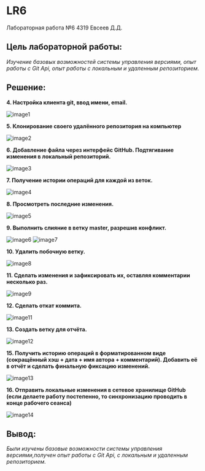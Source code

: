 # LR6
Лабораторная работа №6
4319 Евсеев Д.Д.
## **Цель лабораторной работы:**
*Изучение базовых возможностей системы управления версиями, опыт работы с Git Api, опыт работы с локальным и удаленным репозиторием.*

## **Решение:**

**4. Настройка клиента git, ввод имени, email.**

![image1](https://github.com/user-attachments/assets/762aee39-03c2-4f46-a17f-5ca6189b4536)

**5. Клонирование своего удалённого репозитория на компьютер**

![image2](https://github.com/user-attachments/assets/690be21f-25f3-4327-b370-d9b28a6f0fb8)

**6. Добавление файла через интерфейс GitHub. Подтягивание изменения в локальный репозиторий.**

![image3](https://github.com/user-attachments/assets/0b634cc6-238a-4141-ae51-8f3284cd1b20)

**7. Получение истории операций для каждой из веток.**

![image4](https://github.com/user-attachments/assets/93de6af6-ee41-4b41-9cc8-1abbf790a6a8)

**8. Просмотреть последние изменения.**

![image5](https://github.com/user-attachments/assets/3fadb3aa-1e26-4b41-8f33-6753efca040d)

**9. Выполнить слияние в ветку master, разрешив конфликт.**

![image6](https://github.com/user-attachments/assets/c054b11b-6ac6-4271-8356-321e9d18b91c)
![image7](https://github.com/user-attachments/assets/2905ff17-d2d6-4e5e-8516-01bfeeae7a3d)

**10. Удалить побочную ветку.**

![image8](https://github.com/user-attachments/assets/7601a6bc-a1cb-4a79-afa1-d3d1465a1a84)

**11. Сделать изменения и зафиксировать их, оставляя комментарии несколько раз.**

![image9](https://github.com/user-attachments/assets/bad41b7d-7716-4c6a-925c-3f79dac8af9a)

**12. Сделать откат коммита.**

![image11](https://github.com/user-attachments/assets/ed05c7c2-ea69-4a5d-a7c8-af136632421a)

**13. Создать ветку для отчёта.**

![image12](https://github.com/user-attachments/assets/5360864a-aaa3-484e-9a19-3d96ec9d044c)

**15. Получить историю операций в форматированном виде (сокращённый
хэш + дата + имя автора + комментарий). Добавить её в отчёт и сделать
финальную фиксацию изменений.**

![image13](https://github.com/user-attachments/assets/9f65a3c8-3e1a-4a58-9610-b0fff82f41ac)

**16. Отправить локальные изменения в сетевое хранилище GitHub (если
делаете работу постепенно, то синхронизацию проводить в конце рабочего
сеанса)** 

![image14](https://github.com/user-attachments/assets/b00f5b3e-fe67-4d79-a07a-fbb7a40b4d4c)

## **Вывод:**
*Были изучены базовые возможности системы управления версиями,получен опыт работы с Git Api, с локальным и удаленным репозиторием.*
